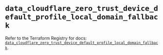 # `data_cloudflare_zero_trust_device_default_profile_local_domain_fallback`

Refer to the Terraform Registry for docs: [`data_cloudflare_zero_trust_device_default_profile_local_domain_fallback`](https://registry.terraform.io/providers/cloudflare/cloudflare/5.11.0/docs/data-sources/zero_trust_device_default_profile_local_domain_fallback).
